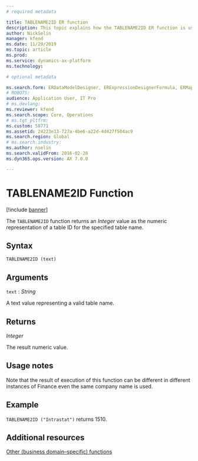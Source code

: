 ```yaml
---
# required metadata

title: TABLENAME2ID ER function
description: This topic explains how the TABLENAME2ID ER function is used
author: NickSelin
manager: kfend
ms.date: 11/29/2019
ms.topic: article
ms.prod: 
ms.service: dynamics-ax-platform
ms.technology: 

# optional metadata

ms.search.form: ERDataModelDesigner, ERExpressionDesignerFormula, ERMappedFormatDesigner, ERModelMappingDesigner
# ROBOTS: 
audience: Application User, IT Pro
# ms.devlang: 
ms.reviewer: kfend
ms.search.scope: Core, Operations
# ms.tgt_pltfrm: 
ms.custom: 58771
ms.assetid: 24223e13-727a-4be6-a22d-4d427f504ac9
ms.search.region: Global
# ms.search.industry: 
ms.author: nselin
ms.search.validFrom: 2016-02-28
ms.dyn365.ops.version: AX 7.0.0

---
```


# <a name="TABLENAME2ID">TABLENAME2ID Function</a>

[!include [banner](../includes/banner.md)]

The `TABLENAME2ID` function returns an *Integer* value as the numeric representation of a table ID for the specified table name.

## Syntax

```
TABLENAME2ID (text)
```

## Arguments

`text` : *String*

A text value representing a valid table name.

## Returns

*Integer*

The result numeric value.

## Usage notes

Note that the result of execution of this function can be different in different instances of Finance even the same company name is used.

## Example

`TABLENAME2ID ("Intrastat")` returns 1510.

## Additional resources

[Other (business domain–specific) functions](er-functions-category-other.md)
